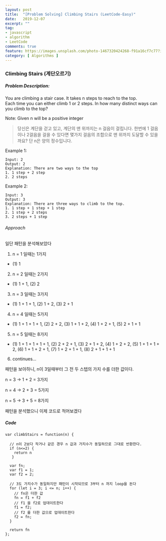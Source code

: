 ```yaml
---
layout: post
title:  "[Problem Solving] Climbing Stairs (LeetCode-Easy)"
date:   2019-12-07
excerpt: ""
tag:
- javascript
- algorithm
- LeetCode
comments: true
feature: https://images.unsplash.com/photo-1467320424268-f91a16cf7c77?ixlib=rb-1.2.1&ixid=eyJhcHBfaWQiOjEyMDd9&auto=format&fit=crop&w=1500&q=80
category: [ Algorithms ]
---
```

### Climbing Stairs (계단오르기)


##### Problem Description:
You are climbing a stair case. It takes n steps to reach to the top.  
Each time you can either climb 1 or 2 steps. In how many distinct ways can you climb to the top?  

Note: Given n will be a positive integer

> 당신은 계단을 걷고 있고, 계단의 맨 위까지는 n 걸음이 걸립니다. 한번에 1 걸음이나 2걸음을 걸을 수 있다면 몇가지 걸음의 조합으로 맨 위까지 도달할 수 있을까요? 단 n은 양의 정수입니다.

Example 1:
```
Input: 2
Output: 2
Explanation: There are two ways to the top
1. 1 step + 2 step
2. 2 steps
```

Example 2:
```
Input: 3
Output: 3
Explanation: There are three ways to climb to the top.
1. 1 step + 1 step + 1 step
2. 1 step + 2 steps
3. 2 steps + 1 step
```

###### Approach

일단 패턴을 분석해보았다
1. n = 1 일때는 1가지
- (1) 1
2. n = 2 일때는 2가지
- (1) 1 + 1, (2) 2
3. n = 3 일때는 3가지
- (1) 1 + 1 + 1, (2) 1 + 2, (3) 2 + 1
4. n = 4 일때는 5가지
- (1) 1 + 1 + 1 + 1, (2) 2 + 2, (3) 1 + 1 + 2, (4) 1 + 2 + 1, (5) 2 + 1 + 1 
5. n = 5 일때는 8가지
- (1) 1 + 1 + 1 + 1 + 1, (2) 2 + 2 + 1, (3) 2 + 1 + 2, (4) 1 + 2 + 2, (5) 1 + 1 + 1 + 2, (6) 1 + 1 + 2 + 1, (7) 1 + 2 + 1 + 1, (8) 2 + 1 + 1 + 1  

6. continues...

패턴을 보아하니, n이 3일때부터 그 전 두 스텝의 가지 수를 더한 값이다.
  
n = 3 -> 1 + 2 = 3가지

n = 4 -> 2 + 3 = 5가지

n = 5 -> 3 + 5 = 8가지

패턴을 분석했으니 이제 코드로 적어보겠다

##### Code

```
var climbStairs = function(n) {
  
  // n이 2보다 작거나 같은 경우 n 값과 가지수가 동일하므로 그대로 반환한다.
  if (n<=2) {
    return n
   }
 
  var fn;
  var f1 = 1;
  var f2 = 2;
  
  // 3도 가지수가 동일하지만 패턴이 시작되므로 3부터 n 까지 loop을 돈다
  for (let i = 3; i <= n; i++) {
    // fn은 더한 값
    fn = f1 + f2
    // f1 을 f2로 업데이트한다
    f1 = f2;
    // f2 를 더한 값으로 업데이트한다
    f2 = fn;
  }

  return fn
};
```